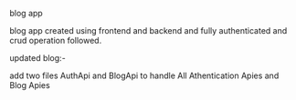 blog app

blog app created using frontend and backend and fully authenticated and crud operation followed.


updated blog:-

add two files AuthApi and BlogApi to handle All Athentication Apies and Blog Apies
